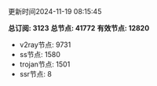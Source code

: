 更新时间2024-11-19 08:15:45

**总订阅: 3123**
**总节点: 41772**
**有效节点: 12820**
- v2ray节点: 9731
- ss节点: 1580
- trojan节点: 1501
- ssr节点: 8
